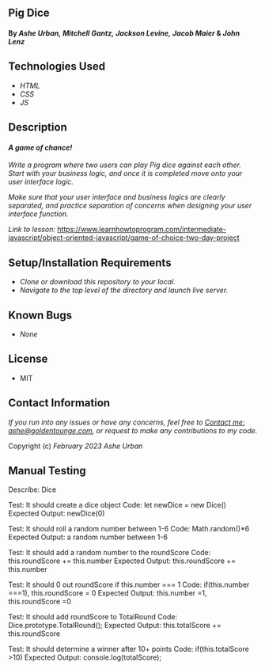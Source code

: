## Pig Dice

#### By _Ashe Urban,_ _Mitchell Gantz,_ _Jackson Levine,_ _Jacob Maier_ & _John Lenz_

## Technologies Used

* _HTML_
* _CSS_
* _JS_

## Description

#### _A game of chance!_

_Write a program where two users can play Pig dice against each other. Start with your business logic, and once it is completed move onto your user interface logic._

_Make sure that your user interface and business logics are clearly separated, and practice separation of concerns when designing your user interface function._

_Link to lesson:_ https://www.learnhowtoprogram.com/intermediate-javascript/object-oriented-javascript/game-of-choice-two-day-project


## Setup/Installation Requirements
* _Clone or download this repository to your local._
* _Navigate to the top level of the directory and launch live server._

## Known Bugs

* _None_

## License
* MIT

## Contact Information
_If you run into any issues or have any concerns, feel free to [Contact me: ashe@goldentounge.com](mailto:ashe@goldentongue.com), or request to make any contributions to my code._

Copyright (c) _February 2023_ _Ashe Urban_


## Manual Testing
Describe: Dice

Test: It should create a dice object
Code: let newDice = new Dice()
Expected Output: newDice(0)

Test: It should roll a random number between 1-6
Code: Math.random()*6
Expected Output: a random number between 1-6

Test: It should add a random number to the roundScore
Code: this.roundScore += this.number
Expected Output: this.roundScore += this.number

Test: It should 0 out roundScore if this.number === 1
Code: if(this.number ===1), this.roundScore = 0
Expected Output: this.number =1, this.roundScore =0

Test: It should add roundScore to TotalRound
Code: Dice.prototype.TotalRound();
Expected Output: this.totalScore += this.roundScore

Test: It should determine a winner after 10+ points
Code: if(this.totalScore >10)
Expected Output: console.log(totalScore);